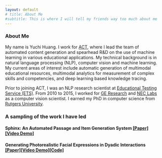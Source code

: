 ```yaml
---
layout: default
# title: About Me
#subtitle: This is where I will tell my friends way too much about me
---
```



### About Me

My name is Yuchi Huang. I work for [ACT](http://www.act.org), where I lead the team of automated content generation and spearhead R&D on the use of machine learning in various educational applications. My technical background is in natural language processing (NLP), computer vision and machine learning. My current areas of interest include automatic generation of multimodal educational resources, multimodal analytics for measurement of complex skills and competencies, and deep learning based knowledge tracing.


Prior to joining ACT, I was an NLP research scientist at [Educational Testing Service (ETS)](https://www.ets.org). From 2010 to 2015, I worked for [GE Research](https://www.ge.com/research/) and [NEC Labs](https://www.nec.com/en/global/rd/index.html) as a computer vision scientist. I earned my PhD in computer science from [Rutgers University](https://www.rutgers.edu).

### A sampling of the work I have led

#### Sphinx: An Automated Passage and Item Generation System [**[Paper]**](/assets/papers/LAK20.pdf)[**[Video Demo]**](https://www.youtube.com/watch?v=hTLzOsi_Vn8)

  

#### Generating Photorealistic Facial Expressions in Dyadic Interactions [**[Paper]**](/assets/papers/LAK20.pdf)[**[Video Demo]**](https://www.youtube.com/watch?v=hTLzOsi_Vn8)[**[Code]**]()
